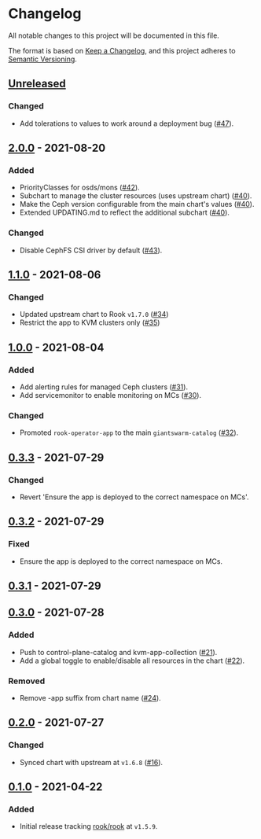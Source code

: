 # Changelog

All notable changes to this project will be documented in this file.

The format is based on [Keep a Changelog](https://keepachangelog.com/en/1.0.0/),
and this project adheres to [Semantic Versioning](https://semver.org/spec/v2.0.0.html).

## [Unreleased]

### Changed

- Add tolerations to values to work around a deployment bug ([#47](https://github.com/giantswarm/rook-operator-app/pull/47)).

## [2.0.0] - 2021-08-20

### Added

- PriorityClasses for osds/mons ([#42](https://github.com/giantswarm/rook-operator-app/pull/42)).
- Subchart to manage the cluster resources (uses upstream chart) ([#40](https://github.com/giantswarm/rook-operator-app/pull/40)).
- Make the Ceph version configurable from the main chart's values ([#40](https://github.com/giantswarm/rook-operator-app/pull/40)).
- Extended UPDATING.md to reflect the additional subchart ([#40](https://github.com/giantswarm/rook-operator-app/pull/40)).

### Changed

- Disable CephFS CSI driver by default ([#43](https://github.com/giantswarm/rook-operator-app/pull/43)).

## [1.1.0] - 2021-08-06

### Changed

- Updated upstream chart to Rook `v1.7.0` ([#34](https://github.com/giantswarm/rook-operator-app/pull/34))
- Restrict the app to KVM clusters only ([#35](https://github.com/giantswarm/rook-operator-app/pull/35))

## [1.0.0] - 2021-08-04

### Added

- Add alerting rules for managed Ceph clusters ([#31](https://github.com/giantswarm/rook-operator-app/pull/31)).
- Add servicemonitor to enable monitoring on MCs ([#30](https://github.com/giantswarm/rook-operator-app/pull/30)).

### Changed

- Promoted `rook-operator-app` to the main `giantswarm-catalog` ([#32](https://github.com/giantswarm/rook-operator-app/pull/32)).

## [0.3.3] - 2021-07-29

### Changed

- Revert 'Ensure the app is deployed to the correct namespace on MCs'.

## [0.3.2] - 2021-07-29

### Fixed

- Ensure the app is deployed to the correct namespace on MCs.

## [0.3.1] - 2021-07-29

## [0.3.0] - 2021-07-28

### Added

- Push to control-plane-catalog and kvm-app-collection ([#21](https://github.com/giantswarm/rook-operator-app/pull/21)).
- Add a global toggle to enable/disable all resources in the chart ([#22](https://github.com/giantswarm/rook-operator-app/pull/22)).

### Removed

- Remove -app suffix from chart name ([#24](https://github.com/giantswarm/rook-operator-app/pull/24)).

## [0.2.0] - 2021-07-27

### Changed

- Synced chart with upstream at `v1.6.8` ([#16](https://github.com/giantswarm/rook-operator-app/pull/16)).

## [0.1.0] - 2021-04-22

### Added

- Initial release tracking [rook/rook](https://github.com/rook/rook) at `v1.5.9`.

[Unreleased]: https://github.com/giantswarm/rook-operator-app/compare/v2.0.0...HEAD
[2.0.0]: https://github.com/giantswarm/rook-operator-app/compare/v1.1.0...v2.0.0
[1.1.0]: https://github.com/giantswarm/rook-operator-app/compare/v1.0.0...v1.1.0
[1.0.0]: https://github.com/giantswarm/rook-operator-app/compare/v0.3.3...v1.0.0
[0.3.3]: https://github.com/giantswarm/rook-operator-app/compare/v0.3.2...v0.3.3
[0.3.2]: https://github.com/giantswarm/rook-operator-app/compare/v0.3.1...v0.3.2
[0.3.1]: https://github.com/giantswarm/rook-operator-app/compare/v0.3.0...v0.3.1
[0.3.0]: https://github.com/giantswarm/rook-operator-app/compare/v0.2.0...v0.3.0
[0.2.0]: https://github.com/giantswarm/rook-operator-app/compare/v0.1.0...v0.2.0
[0.1.0]: https://github.com/giantswarm/rook-operator-app/releases/tag/v0.1.0
